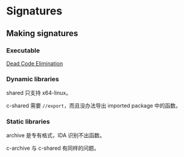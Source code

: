 # Signatures
## Making signatures
### Executable
[Dead Code Elimination](../Build/Dead%20Code%20Elimination/README.md)


### Dynamic libraries
shared 只支持 x64-linux。

c-shared 需要 `//export`，而且没办法导出 imported package 中的函数。


### Static libraries
archive 是专有格式，IDA 识别不出函数。

c-archive 与 c-shared 有同样的问题。